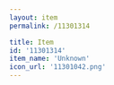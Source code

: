 ```yaml
---
layout: item
permalink: /11301314

title: Item
id: '11301314'
item_name: 'Unknown'
icon_url: '11301042.png'
---
```

